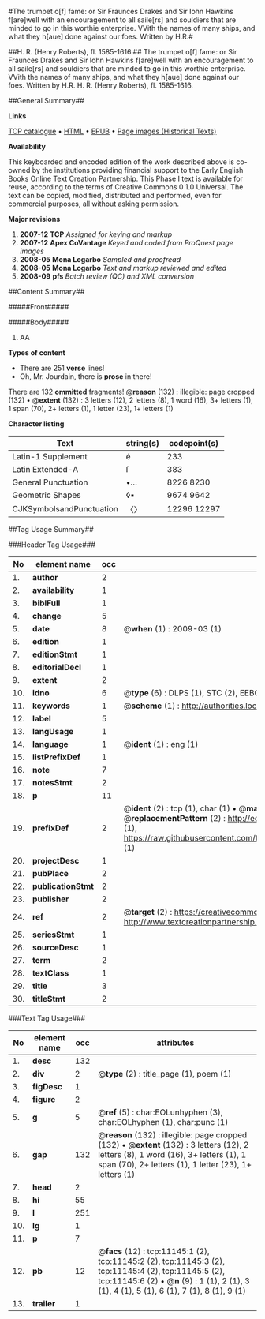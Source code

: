 #The trumpet o[f] fame: or Sir Fraunces Drakes and Sir Iohn Hawkins f[are]well with an encouragement to all saile[rs] and souldiers that are minded to go in this worthie enterprise. VVith the names of many ships, and what they h[aue] done against our foes. Written by H.R.#

##H. R. (Henry Roberts), fl. 1585-1616.##
The trumpet o[f] fame: or Sir Fraunces Drakes and Sir Iohn Hawkins f[are]well with an encouragement to all saile[rs] and souldiers that are minded to go in this worthie enterprise. VVith the names of many ships, and what they h[aue] done against our foes. Written by H.R.
H. R. (Henry Roberts), fl. 1585-1616.

##General Summary##

**Links**

[TCP catalogue](http://www.ota.ox.ac.uk/tcp/)  • 
[HTML](http://tei.it.ox.ac.uk/tcp/Texts-HTML/free/A10/A10816.html)  • 
[EPUB](http://tei.it.ox.ac.uk/tcp/Texts-EPUB/free/A10/A10816.epub) • 
[Page images (Historical Texts)](https://data.historicaltexts.jisc.ac.uk/view?pubId=eebo-99846194e&pageId=eebo-99846194e-11145-1)

**Availability**

This keyboarded and encoded edition of the
	       work described above is co-owned by the institutions
	       providing financial support to the Early English Books
	       Online Text Creation Partnership. This Phase I text is
	       available for reuse, according to the terms of Creative
	       Commons 0 1.0 Universal. The text can be copied,
	       modified, distributed and performed, even for
	       commercial purposes, all without asking permission.

**Major revisions**

1. __2007-12__ __TCP__ *Assigned for keying and markup*
1. __2007-12__ __Apex CoVantage__ *Keyed and coded from ProQuest page images*
1. __2008-05__ __Mona Logarbo__ *Sampled and proofread*
1. __2008-05__ __Mona Logarbo__ *Text and markup reviewed and edited*
1. __2008-09__ __pfs__ *Batch review (QC) and XML conversion*

##Content Summary##

#####Front#####

#####Body#####

1. AA

**Types of content**

  * There are 251 **verse** lines!
  * Oh, Mr. Jourdain, there is **prose** in there!

There are 132 **ommitted** fragments! 
 @__reason__ (132) : illegible: page cropped (132)  •  @__extent__ (132) : 3 letters (12), 2 letters (8), 1 word (16), 3+ letters (1), 1 span (70), 2+ letters (1), 1 letter (23), 1+ letters (1)

**Character listing**


|Text|string(s)|codepoint(s)|
|---|---|---|
|Latin-1 Supplement|é|233|
|Latin Extended-A|ſ|383|
|General Punctuation|•…|8226 8230|
|Geometric Shapes|◊▪|9674 9642|
|CJKSymbolsandPunctuation|〈〉|12296 12297|

##Tag Usage Summary##

###Header Tag Usage###

|No|element name|occ|attributes|
|---|---|---|---|
|1.|__author__|2||
|2.|__availability__|1||
|3.|__biblFull__|1||
|4.|__change__|5||
|5.|__date__|8| @__when__ (1) : 2009-03 (1)|
|6.|__edition__|1||
|7.|__editionStmt__|1||
|8.|__editorialDecl__|1||
|9.|__extent__|2||
|10.|__idno__|6| @__type__ (6) : DLPS (1), STC (2), EEBO-CITATION (1), PROQUEST (1), VID (1)|
|11.|__keywords__|1| @__scheme__ (1) : http://authorities.loc.gov/ (1)|
|12.|__label__|5||
|13.|__langUsage__|1||
|14.|__language__|1| @__ident__ (1) : eng (1)|
|15.|__listPrefixDef__|1||
|16.|__note__|7||
|17.|__notesStmt__|2||
|18.|__p__|11||
|19.|__prefixDef__|2| @__ident__ (2) : tcp (1), char (1)  •  @__matchPattern__ (2) : ([0-9\-]+):([0-9IVX]+) (1), (.+) (1)  •  @__replacementPattern__ (2) : http://eebo.chadwyck.com/downloadtiff?vid=$1&page=$2 (1), https://raw.githubusercontent.com/textcreationpartnership/Texts/master/tcpchars.xml#$1 (1)|
|20.|__projectDesc__|1||
|21.|__pubPlace__|2||
|22.|__publicationStmt__|2||
|23.|__publisher__|2||
|24.|__ref__|2| @__target__ (2) : https://creativecommons.org/publicdomain/zero/1.0/ (1), http://www.textcreationpartnership.org/docs/. (1)|
|25.|__seriesStmt__|1||
|26.|__sourceDesc__|1||
|27.|__term__|2||
|28.|__textClass__|1||
|29.|__title__|3||
|30.|__titleStmt__|2||


###Text Tag Usage###

|No|element name|occ|attributes|
|---|---|---|---|
|1.|__desc__|132||
|2.|__div__|2| @__type__ (2) : title_page (1), poem (1)|
|3.|__figDesc__|1||
|4.|__figure__|2||
|5.|__g__|5| @__ref__ (5) : char:EOLunhyphen (3), char:EOLhyphen (1), char:punc (1)|
|6.|__gap__|132| @__reason__ (132) : illegible: page cropped (132)  •  @__extent__ (132) : 3 letters (12), 2 letters (8), 1 word (16), 3+ letters (1), 1 span (70), 2+ letters (1), 1 letter (23), 1+ letters (1)|
|7.|__head__|2||
|8.|__hi__|55||
|9.|__l__|251||
|10.|__lg__|1||
|11.|__p__|7||
|12.|__pb__|12| @__facs__ (12) : tcp:11145:1 (2), tcp:11145:2 (2), tcp:11145:3 (2), tcp:11145:4 (2), tcp:11145:5 (2), tcp:11145:6 (2)  •  @__n__ (9) : 1 (1), 2 (1), 3 (1), 4 (1), 5 (1), 6 (1), 7 (1), 8 (1), 9 (1)|
|13.|__trailer__|1||
